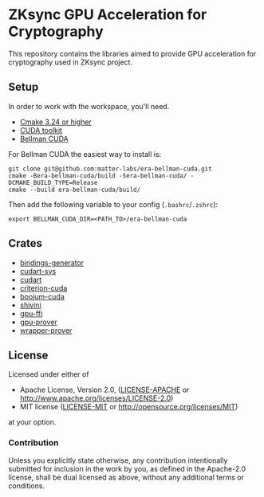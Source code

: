# ZKsync GPU Acceleration for Cryptography

This repository contains the libraries aimed to provide
GPU acceleration for cryptography used in ZKsync project.

## Setup

In order to work with the workspace, you'll need.

- [Cmake 3.24 or higher](https://apt.kitware.com/)
- [CUDA toolkit](https://developer.nvidia.com/cuda-downloads)
- [Bellman CUDA](github.com/matter-labs/matter-labs/era-bellman-cuda)

For Bellman CUDA the easiest way to install is:

```
git clone git@github.com:matter-labs/era-bellman-cuda.git
cmake -Bera-bellman-cuda/build -Sera-bellman-cuda/ -DCMAKE_BUILD_TYPE=Release
cmake --build era-bellman-cuda/build/
```

Then add the following variable to your config (`.bashrc`/`.zshrc`):

```
export BELLMAN_CUDA_DIR=<PATH_TO>/era-bellman-cuda
```

## Crates

- [bindings-generator](./crates/bindings-generator/)
- [cudart-sys](./crates/cudart-sys/)
- [cudart](./crates/cudart/)
- [criterion-cuda](./crates/criterion-cuda/)
- [boojum-cuda](./crates/boojum-cuda/)
- [shivini](./crates/shivini/)
- [gpu-ffi](./crates/gpu-ffi/)
- [gpu-prover](./crates/gpu-prover/)
- [wrapper-prover](./crates/wrapper-prover/)

## License

Licensed under either of

 * Apache License, Version 2.0, ([LICENSE-APACHE](LICENSE-APACHE) or http://www.apache.org/licenses/LICENSE-2.0)
 * MIT license ([LICENSE-MIT](LICENSE-MIT) or http://opensource.org/licenses/MIT)

at your option.

### Contribution

Unless you explicitly state otherwise, any contribution intentionally
submitted for inclusion in the work by you, as defined in the Apache-2.0
license, shall be dual licensed as above, without any additional terms or
conditions.
